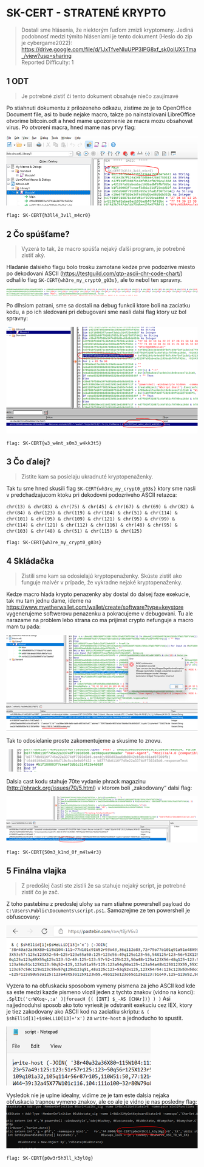 # SK-CERT - STRATENÉ KRYPTO
>Dostali sme hlásenia, že niektorým ľuďom zmizli kryptomeny. Jediná podobnosť medzi týmito hláseniami je tento dokument (Heslo do zip je cybergame2022): https://drive.google.com/file/d/1JxTfveNIuUPP3IPG8xf_sk0oIUX5Tma_/view?usp=sharing <br/>
Reported Difficulty: 1

## 1 ODT
>Je potrebné zistiť či tento dokument obsahuje niečo zaujímavé

Po stiahnuti dokumentu z prilozeneho odkazu, zistime ze je to OpenOffice Document file, asi to bude nejake macro, takze po nainstalovani LibreOffice otvorime bitcoin.odt a hned mame upozornenie ze macra mozu obsahovat virus. Po otvoreni macra, hned mame nas prvy flag:

![](images/2022-03-05-14-00-36.png)

```
flag: SK-CERT{h3ll4_3v1l_m4cr0}
```

## 2 Čo spúšťame?
>Vyzerá to tak, že macro spúšťa nejaký ďalší program, je potrebné zistiť aký.

Hladanie dalsieho flagu bolo trosku zamotane kedze prve podozrive miesto po dekodovani ASCII (https://testguild.com/qtp-ascii-chr-code-chart/) odhalilo flag `SK-CERT{wh3re_my_crypt0_g03s}`, ale to nebol ten spravny.

![](images/2022-03-05-14-09-58.png)

Po dlhsiom patrani, sme sa dostali na debug funkcii ktore boli na zaciatku kodu, a po ich sledovani pri debugovani sme nasli dalsi flag ktory uz bol spravny:

![](images/2022-03-05-14-10-23.png)

```
flag: SK-CERT{w3_w4nt_s0m3_w4kk3t5}
```

## 3 Čo ďalej?
>Zistite kam sa posielaju ukradnuté kryptopenaženky.

Tak tu sme hned skusili flag `SK-CERT{wh3re_my_crypt0_g03s}` ktory sme nasli v predchadzajucom ktoku pri dekodovni podozriveho ASCII retazca:

```
chr(13) & chr(83) & chr(75) & chr(45) & chr(67) & chr(69) & chr(82) & chr(84) & chr(123) & chr(119) & chr(104) & chr(51) & chr(114) & chr(101) & chr(95) & chr(109) & chr(121) & chr(95) & chr(99) & chr(114) & chr(121) & chr(112) & chr(116) & chr(48) & chr(95) & chr(103) & chr(48) & chr(51) & chr(115) & chr(125)
```
```
flag: SK-CERT{wh3re_my_crypt0_g03s}
```

## 4 Skládačka
>Zistili sme kam sa odosielajú kryptopenaženky. Skúste zistiť ako funguje malvér v prípade, že vykradne nejaké kryptopenaženky.

Kedze macro hlada krypto penazenky aby dostal do dalsej faze exekucie, tak mu tam jednu dame, ideme na https://www.myetherwallet.com/wallet/create/software?type=keystore vygenerujeme softwerovu penazenku a pokracujeme v debugovani. Tu ale narazame na problem lebo strana co ma prijimat crypto nefunguje a macro mam tu pada:

![](images/2022-03-05-14-14-27.png)

Tak to odosielanie proste zakomentujeme a skusime to znovu.

![](images/2022-03-05-14-14-40.png)

Dalsia cast kodu stahuje 70te vydanie phrack magazinu (http://phrack.org/issues/70/5.html) v ktorom boli „zakodovany“ dalsi flag:

![](images/2022-03-05-14-15-24.png)

```
flag: SK-CERT{50m3_k1nd_0f_m4lw4r3}
```

## 5 Finálna vlajka
>Z predošlej časti ste zistili že sa stahuje nejaký script, je potrebné zistiť čo je zač.

Z toho pastebinu z predoslej ulohy sa nam stiahne powershell payload do `C:\Users\Public\Documents\script.ps1`. Samozrejme ze ten powershell je obfuscovany:

![](images/2022-03-05-14-16-02.png)

Vyzera to na obfuskaciu sposobom vymeny pismena za jeho ASCII kod kde sa este medzi kazde pismeno vlozil jeden z tychto znakov (vidno na konci): `.SplIt('crWXoq~,:a' )|foreacH {( [INT] $_-AS [CHAr])} ) )`
Asi najjednoduhsi sposob ako toto vyriesit je odstranit exekuciu cez IEX, ktory je tiez zakodovany ako ASCII kod na zaciatku skriptu: `& ( $shEllid[1]+$sHeLLiD[13]+'x')` za `write-host` a jednoducho to spustit.

![](images/2022-03-05-14-18-43.png)

Vysledok nie je uplne idealny, vidime ze je tam este dalsia nejaka obfuskacia trapnou vymeno znakov, ale co ale je vidno je nas posledny flag:
![](images/2022-03-05-14-19-06.png)

```
flag: SK-CERT{p0w3r5h3ll_k3yl0g}
```
